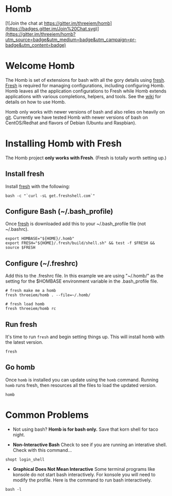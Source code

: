 Homb
====

[![Join the chat at https://gitter.im/threeiem/homb](https://badges.gitter.im/Join%20Chat.svg)](https://gitter.im/threeiem/homb?utm_source=badge&utm_medium=badge&utm_campaign=pr-badge&utm_content=badge)

# Welcome Homb 

The Homb is set of extensions for bash with all the gory details using 
[fresh](http://freshshell.com/ "Nothing is fresher than this."). 
[Fresh](http://freshshell.com/ "...the freshest.") is required for managing 
configurations, including configuring Homb. Homb leaves all the application 
configurations to Fresh while Homb extends applications with various 
completions, helpers, and tools. See the 
[wiki](https://github.com/threeiem/homb/wiki "Under construction like a mofo!") for details on how to use Homb.

Homb only works with newer versions of bash and also relies on heavily on
[git](http://git-scm.com/ "Git you some."). Currently we have tested Homb with newer
versions of bash on CentOS/Redhat and flavors of Debian (Ubuntu and Raspbian).

# Installing Homb with Fresh 

The Homb project **only works with Fresh**. (Fresh is totally worth setting up.) 
 
## Install fresh

Install  [fresh](http://freshshell.com/ "...so so fresh.") with the following:

```
bash -c "`curl -sL get.freshshell.com`"
```

## Configure Bash (~/.bash_profile)

Once  <a href="http://freshshell.com/">fresh</a> is downloaded add this to your
~/.bash_profile file (not ~/.bashrc).

```
export HOMBASE="${HOME}/.homb"
export FRESH="${HOME}/.fresh/build/shell.sh" && test -f $FRESH && source $FRESH
```

## Configure (~/.freshrc)

Add this to the .freshrc file. In this example we are using "~/.homb/" as the 
setting for the $HOMBASE environment variable in the .bash_profile file.

```
# fresh make me a homb
fresh threeiem/homb . --file=~/.homb/

# fresh load homb
fresh threeiem/homb rc
```

## Run fresh 

It's time to run `fresh` and begin setting things up. This will install homb with the latest version.

```
fresh
```

## Go homb

Once `homb` is installed you can update using the `homb` command. Running `homb` runs fresh, 
then resources all the files to load the updated version.

```
homb
```

# Common Problems

* Not using bash? **Homb is for bash only.** Save that korn shell for taco night.

* **Non-Interactive Bash** Check to see if you are running an interative shell. Check with this command...
```
shopt login_shell
```

* **Graphical Does Not Mean Interactive** Some terminal programs like konsole do not start bash interactively. For konsole you will need to modify the profile. Here is the command to run bash interactively.
```
bash -l

```
